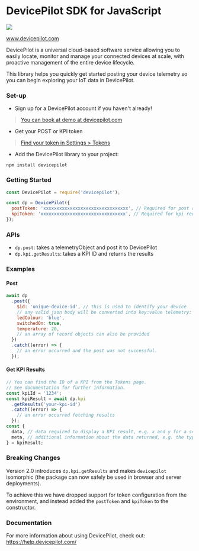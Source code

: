 # DevicePilot SDK for JavaScript

<a href="https://nodei.co/npm/devicepilot/">
  <img src="https://nodei.co/npm/devicepilot.svg?downloads=true&downloadRank=true&stars=true">
</a>

www.devicepilot.com

DevicePilot is a universal cloud-based software service allowing you to easily locate, monitor and manage your connected devices at scale, with proactive management of the entire device lifecycle.

This library helps you quickly get started posting your device telemetry so you can begin exploring your IoT data in DevicePilot.

### Set-up

* Sign up for a DevicePilot account if you haven't already!

> [You can book at demo at devicepilot.com](https://www.devicepilot.com/contact)

* Get your POST or KPI token

> [Find your token in Settings > Tokens](https://app.devicepilot.com/#/settings/tokens)

* Add the DevicePilot library to your project:

```
npm install devicepilot
```

### Getting Started

```javascript
const DevicePilot = require('devicepilot');

const dp = DevicePilot({
  postToken: 'xxxxxxxxxxxxxxxxxxxxxxxxxxxxxxxx', // Required for post requests
  kpiToken: 'xxxxxxxxxxxxxxxxxxxxxxxxxxxxxxxx', // Required for kpi requests
});
```

### APIs

* `dp.post`: takes a telemetryObject and post it to DevicePilot
* `dp.kpi.getResults`: takes a KPI ID and returns the results

### Examples

#### Post

```javascript
await dp
  .post({
    $id: 'unique-device-id', // this is used to identify your device
    // any valid json body will be converted into key:value telemetry:
    ledColour: 'blue',
    switchedOn: true,
    temperature: 20,
    // an array of record objects can also be provided
  })
  .catch((error) => {
    // an error occurred and the post was not successful.
  });
```

#### Get KPI Results

```javascript
// You can find the ID of a KPI from the Tokens page.
// See documentation for further information.
const kpiId = '1234';
const kpiResult = await dp.kpi
  .getResults('your-kpi-id')
  .catch((error) => {
    // an error occurred fetching results
  });
const {
  data, // data required to display a KPI result, e.g. x and y for a scatter chart
  meta, // additional information about the data returned, e.g. the type of the y axis
} = kpiResult;
```

### Breaking Changes

Version 2.0 introduces `dp.kpi.getResults` and makes `devicepilot` isomorphic (the package can now safely be used in browser and server deployments).

To achieve this we have dropped support for token configuration from the environment, and instead added the `postToken` and `kpiToken` to the constructor.

### Documentation

For more information about using DevicePilot, check out: https://help.devicepilot.com/
